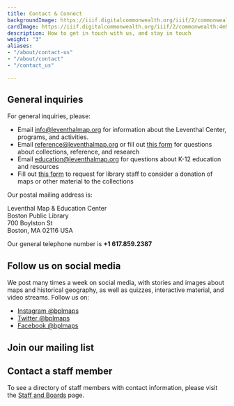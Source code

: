 ```yaml
---
title: Contact & Connect
backgroundImage: https://iiif.digitalcommonwealth.org/iiif/2/commonwealth:x633f9536/5059,2047,4782,3064/1200,/0/default.jpg
cardImage: https://iiif.digitalcommonwealth.org/iiif/2/commonwealth:4m90fd95k/4253,2754,2269,1280/,300/0/default.jpg
description: How to get in touch with us, and stay in touch
weight: "3"
aliases:
- "/about/contact-us"
- "/about/contact"
- "/contact_us"

---
```


## General inquiries

For general inquiries, please:

* Email [info@leventhalmap.org](mailto:info@leventhalmap.org) for information about the Leventhal Center, programs, and activities.
* Email [reference@leventhalmap.org](mailto:reference@leventhalmap.org) or fill out [this form](https://www.leventhalmap.org/research/#ask-librarian) for questions about collections, reference, and research
* Email [education@leventhalmap.org](mailto:education@leventhalmap.org) for questions about K-12 education and resources
* Fill out [this form](https://www.bpl.org/special-collections/donation-form/) to request for library staff to consider a donation of maps or other material to the collections

Our postal mailing address is:

Leventhal Map & Education Center  
Boston Public Library  
700 Boylston St  
Boston, MA 02116 USA

Our general telephone number is **+1 617.859.2387**

## Follow us on social media

We post many times a week on social media, with stories and images about maps and historical geography, as well as quizzes, interactive material, and video streams. Follow us on:

* [Instagram @bplmaps](https://instagram.com/bplmaps)
* [Twitter @bplmaps](https://twitter.com/bplmaps)
* [Facebook @bplmaps](https://facebook.com/bplmaps)

## Join our mailing list

<script async src="https://eomail5.com/form/0429e168-40a3-11ec-96e5-06b4694bee2a.js" data-form="0429e168-40a3-11ec-96e5-06b4694bee2a"></script>


## Contact a staff member

To see a directory of staff members with contact information, please visit the [Staff and Boards](/about/people) page.